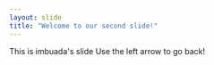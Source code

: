 ```yaml
---
layout: slide
title: "Welcome to our second slide!"
---
```

This is imbuada's slide
Use the left arrow to go back!

